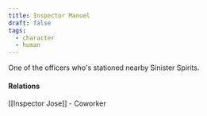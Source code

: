 ```yaml
---
title: Inspector Manuel
draft: false
tags:
  - character
  - human
---
```

One of the officers who's stationed nearby Sinister Spirits.

#### Relations
[[Inspector Jose]] - Coworker